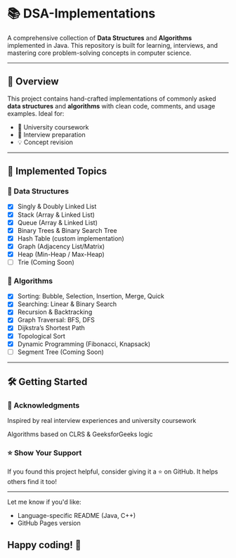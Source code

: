 # 📚 DSA-Implementations

A comprehensive collection of **Data Structures** and **Algorithms** implemented in Java. This repository is built for learning, interviews, and mastering core problem-solving concepts in computer science.

---

## 🚀 Overview

This project contains hand-crafted implementations of commonly asked **data structures** and **algorithms** with clean code, comments, and usage examples. Ideal for:

- 📘 University coursework
- 🧠 Interview preparation
- 💡 Concept revision

---

## 🔧 Implemented Topics

### 📌 Data Structures

- [x] Singly & Doubly Linked List
- [x] Stack (Array & Linked List)
- [x] Queue (Array & Linked List)
- [x] Binary Trees & Binary Search Tree
- [x] Hash Table (custom implementation)
- [x] Graph (Adjacency List/Matrix)
- [x] Heap (Min-Heap / Max-Heap)
- [ ] Trie (Coming Soon)

### 🧠 Algorithms

- [x] Sorting: Bubble, Selection, Insertion, Merge, Quick
- [x] Searching: Linear & Binary Search
- [x] Recursion & Backtracking
- [x] Graph Traversal: BFS, DFS
- [x] Dijkstra’s Shortest Path
- [x] Topological Sort
- [x] Dynamic Programming (Fibonacci, Knapsack)
- [ ] Segment Tree (Coming Soon)

---

## 🛠 Getting Started
### 🙌 Acknowledgments
Inspired by real interview experiences and university coursework

Algorithms based on CLRS & GeeksforGeeks logic

### ⭐️ Show Your Support
If you found this project helpful, consider giving it a ⭐️ on GitHub. It helps others find it too!

---
Let me know if you'd like:
- Language-specific README (Java, C++)
- GitHub Pages version

Happy coding! 🚀
---

